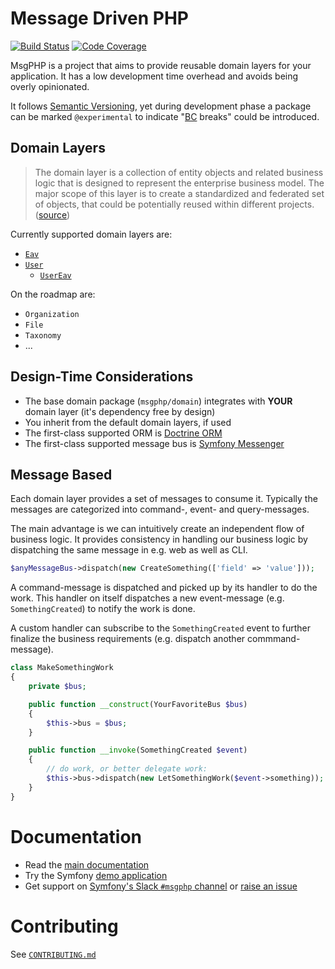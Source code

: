 # Message Driven PHP

[![Build Status][master:travis:img]][master:travis]
[![Code Coverage][master:codecov:img]][master:codecov]

MsgPHP is a project that aims to provide reusable domain layers for your application. It has a low development time
overhead and avoids being overly opinionated.

It follows [Semantic Versioning], yet during development phase a package can be marked `@experimental` to indicate
"[BC] breaks" could be introduced.

## Domain Layers

> The domain layer is a collection of entity objects and related business logic that is designed to represent the
enterprise business model. The major scope of this layer is to create a standardized and federated set of objects, that
could be potentially reused within different projects. ([source](https://www.javacodegeeks.com/2013/05/multilayered-architecture-2-the-domain-layer.html))

Currently supported domain layers are:

- [`Eav`][domain:eav]
- [`User`][domain:user]
  - [`UserEav`][domain:user-eav]

On the roadmap are:

- `Organization`
- `File`
- `Taxonomy`
- ...

## Design-Time Considerations

- The base domain package (`msgphp/domain`) integrates with **YOUR** domain layer (it's dependency free by design)
- You inherit from the default domain layers, if used
- The first-class supported ORM is [Doctrine ORM]
- The first-class supported message bus is [Symfony Messenger]

## Message Based

Each domain layer provides a set of messages to consume it. Typically the messages are categorized into command-, event-
and query-messages.

The main advantage is we can intuitively create an independent flow of business logic. It provides consistency in
handling our business logic by dispatching the same message in e.g. web as well as CLI.

```php
$anyMessageBus->dispatch(new CreateSomething(['field' => 'value']));
```

A command-message is dispatched and picked up by its handler to do the work. This handler on itself dispatches a new
event-message (e.g. `SomethingCreated`) to notify the work is done.

A custom handler can subscribe to the `SomethingCreated` event to further finalize the business requirements (e.g.
dispatch another commmand-message).

```php
class MakeSomethingWork
{
    private $bus;

    public function __construct(YourFavoriteBus $bus)
    {
        $this->bus = $bus;
    }

    public function __invoke(SomethingCreated $event)
    {
        // do work, or better delegate work:
        $this->bus->dispatch(new LetSomethingWork($event->something));
    }
}
```

# Documentation

- Read the [main documentation](https://msgphp.github.io/docs/)
- Try the Symfony [demo application](https://github.com/msgphp/symfony-demo-app)
- Get support on [Symfony's Slack `#msgphp` channel](https://symfony.com/slack-invite) or [raise an issue](https://github.com/msgphp/msgphp/issues/new)

# Contributing

See [`CONTRIBUTING.md`](CONTRIBUTING.md)

[master:travis]: https://travis-ci.com/msgphp/msgphp
[master:travis:img]: https://img.shields.io/travis/com/msgphp/msgphp/master.svg?style=flat-square
[master:codecov]: https://codecov.io/gh/msgphp/msgphp
[master:codecov:img]: https://img.shields.io/codecov/c/github/msgphp/msgphp/master.svg?style=flat-square
[domain:eav]: https://github.com/msgphp/eav
[domain:user]: https://github.com/msgphp/user
[domain:user-eav]: https://github.com/msgphp/user-eav
[Semantic Versioning]: https://semver.org/
[BC]: https://en.wikipedia.org/wiki/Backward_compatibility
[Doctrine ORM]: https://www.doctrine-project.org/projects/orm.html
[Symfony Messenger]: https://symfony.com/doc/current/components/messenger.html
